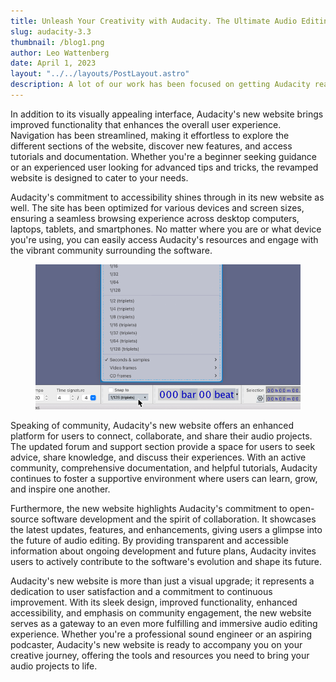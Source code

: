 ```yaml
---
title: Unleash Your Creativity with Audacity. The Ultimate Audio Editing Tool 
slug: audacity-3.3
thumbnail: /blog1.png
author: Leo Wattenberg
date: April 1, 2023
layout: "../../layouts/PostLayout.astro"
description: A lot of our work has been focused on getting Audacity ready for a version 4. As such, a lot of under-the-hood work has been happening - in technical terms - reducing dependency on wxWidgets, library extractions and general refactoring. This work will continue for the next few releases in parallel with feature development. 
---
```


In addition to its visually appealing interface, Audacity's new website brings improved functionality that enhances the overall user experience. Navigation has been streamlined, making it effortless to explore the different sections of the website, discover new features, and access tutorials and documentation. Whether you're a beginner seeking guidance or an experienced user looking for advanced tips and tricks, the revamped website is designed to cater to your needs.

Audacity's commitment to accessibility shines through in its new website as well. The site has been optimized for various devices and screen sizes, ensuring a seamless browsing experience across desktop computers, laptops, tablets, and smartphones. No matter where you are or what device you're using, you can easily access Audacity's resources and engage with the vibrant community surrounding the software.

<figure><img src="/public/beats-and-bars.png"/></figure>

Speaking of community, Audacity's new website offers an enhanced platform for users to connect, collaborate, and share their audio projects. The updated forum and support section provide a space for users to seek advice, share knowledge, and discuss their experiences. With an active community, comprehensive documentation, and helpful tutorials, Audacity continues to foster a supportive environment where users can learn, grow, and inspire one another.

Furthermore, the new website highlights Audacity's commitment to open-source software development and the spirit of collaboration. It showcases the latest updates, features, and enhancements, giving users a glimpse into the future of audio editing. By providing transparent and accessible information about ongoing development and future plans, Audacity invites users to actively contribute to the software's evolution and shape its future.

Audacity's new website is more than just a visual upgrade; it represents a dedication to user satisfaction and a commitment to continuous improvement. With its sleek design, improved functionality, enhanced accessibility, and emphasis on community engagement, the new website serves as a gateway to an even more fulfilling and immersive audio editing experience. Whether you're a professional sound engineer or an aspiring podcaster, Audacity's new website is ready to accompany you on your creative journey, offering the tools and resources you need to bring your audio projects to life.